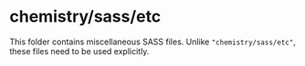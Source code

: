 # chemistry/sass/etc

This folder contains miscellaneous SASS files. Unlike `"chemistry/sass/etc"`, these files
need to be used explicitly.
